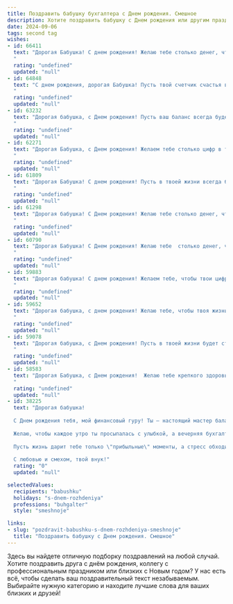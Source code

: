 ```yaml
---
title: Поздравить бабушку бухгалтера c Днем рождения. Смешное
description: Хотите поздравить бабушку c Днем рождения или другим праздником? Наш ИИ создаст незабываемое поздравление, а вы обязательно выделитесь среди других.  
date: 2024-09-06
tags: second tag
wishes:
- id: 66411
  text: "Дорогая Бабушка! С днем рождения! Желаю тебе столько денег, чтобы ты могла всех внуков сделать миллионерами, и столько сил, чтобы пересчитать все эти миллионы! 😜  Пусть твой баланс всегда будет в плюсе, а настроение – в дебете! 🥳
  "
  rating: "undefined"
  updated: "null"
- id: 64848
  text: "С днем рождения, дорогая Бабушка! Пусть твой счетчик счастья всегда будет на нуле, а дебет с кредитом в твоей жизни всегда будут в идеальном балансе! 😜
  "
  rating: "undefined"
  updated: "null"
- id: 63232
  text: "Дорогая бабушка, с Днем рождения! Пусть ваш баланс всегда будет в плюсе, а дебет с кредитом — в идеальном порядке! Желаем, чтобы в вашей жизни было больше сладких моментов, чем строгих отчетов, и чтобы каждое утро начиналось с депозита радости и позитива! 🎉🎂
  "
  rating: "undefined"
  updated: "null"
- id: 62271
  text: "Дорогая Бабушка, с Днем рождения! Желаем тебе столько цифр в твоей бухгалтерии, сколько ты хочешь видеть на своем счету! 😂 Пусть твой день рождения будет наполнен радостью, а не дебетом, а удача не подводит даже в самых сложных балансах! 🎉
  "
  rating: "undefined"
  updated: "null"
- id: 61809
  text: "Дорогая Бабушка! С днем рождения! Пусть в твоей жизни всегда будет порядок, как в бухгалтерском отчете, и пусть баланс счастья будет неизменно положительным! 🥳
  "
  rating: "undefined"
  updated: "null"
- id: 61298
  text: "Дорогая бабушка! С Днем рождения! Желаю тебе столько денег, чтобы ты могла открыть собственную бухгалтерскую контору, но только не  для своих внуков! 😉  Пусть твоя жизнь будет такой же яркой и интересной, как таблица с балансом! 😜
  "
  rating: "undefined"
  updated: "null"
- id: 60790
  text: "Дорогая Бабушка! С Днем рождения! Желаю тебе  столько денег, чтобы ты не то что баланс свела, а весь бюджет страны перевернула!  Пусть твоя бухгалтерская интуиция подсказывает только верные решения, а  жизнь будет полна  радости и сладкого кофе с пирожными!
  "
  rating: "undefined"
  updated: "null"
- id: 59883
  text: "Дорогая бабушка! С днем рождения! Желаем тебе, чтобы твои цифры всегда складывались в плюс, баланс был в твою пользу, а дебет с кредитом никогда не сходились! Пусть твой день рождения будет наполнен радостью, а не налоговыми проверками! 😉
  "
  rating: "undefined"
  updated: "null"
- id: 59652
  text: "Дорогая бабушка, с днем рождения! Желаю тебе, чтобы твоя жизнь была такой же стабильной и прочной, как твой баланс, и чтобы ты всегда умела находить свои \"активы\" даже в самых невероятных ситуациях! 😉
  "
  rating: "undefined"
  updated: "null"
- id: 59078
  text: "Дорогая бабушка, с Днем рождения! Пусть в твоей жизни будет столько же нулей, сколько в бухгалтерском балансе, но только в колонке \"Доходы\"! 😉🎉
  "
  rating: "undefined"
  updated: "null"
- id: 58583
  text: "Дорогая Бабушка, с Днем рождения!  Желаю тебе крепкого здоровья, чтобы ты могла еще долго  вести строгий финансовый учет нашим семейным тратам,  и  чтобы  никто не смел  усомниться в точности твоих подсчетов! 😉🎉
  "
  rating: "undefined"
  updated: "null"
- id: 38225
  text: "Дорогая бабушка!
  
  С Днем рождения тебя, мой финансовый гуру! Ты — настоящий мастер балансировки не только дебета с кредитом, но и домашнего уюта с заботой о нас. Пусть твой жизненный отчет всегда показывает только положительные цифры, а на складе счастья никогда не будет недостатка!
  
  Желаю, чтобы каждое утро ты просыпалась с улыбкой, а вечерняя бухгалтерия заканчивалась чашечкой вкусного чая и радостными воспоминаниями о том, как мы все любим тебя!
  
  Пусть жизнь дарит тебе только \"прибыльные\" моменты, а стресс обходится стороной, как неплательщик по налогу! С праздником, бабушка! Ты — наше самое ценное \"активное\" сокровище!
  
  С любовью и смехом, твой внук!"
  rating: "0"
  updated: "null"

selectedValues:
  recipients: "babushku"
  holidays: "s-dnem-rozhdeniya"
  professions: "buhgalter"
  style: "smeshnoje"

links:
- slug: "pozdravit-babushku-s-dnem-rozhdeniya-smeshnoje"
  title: "Поздравить бабушку c Днем рождения. Смешное"
---
```


Здесь вы найдете отличную подборку поздравлений на любой случай. 
Хотите поздравить друга с днём рождения, коллегу с профессиональным праздником или близких с Новым годом? У нас есть всё, чтобы сделать ваш поздравительный текст незабываемым. Выбирайте нужную категорию и находите лучшие слова для ваших близких и друзей!
